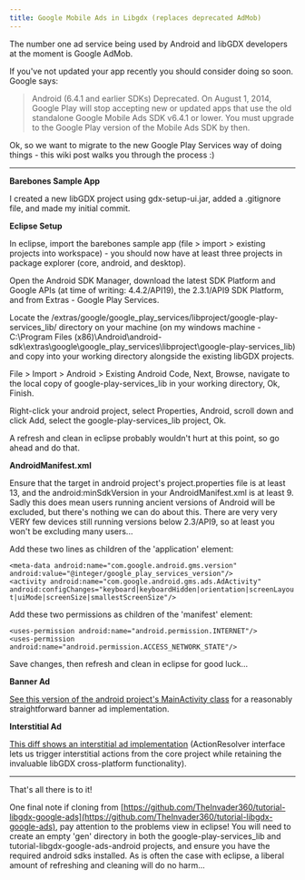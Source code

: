 ```yaml
---
title: Google Mobile Ads in Libgdx (replaces deprecated AdMob)
---
```

The number one ad service being used by Android and libGDX developers at the moment is Google AdMob.

If you've not updated your app recently you should consider doing so soon. Google says:

> Android (6.4.1 and earlier SDKs)
> Deprecated. On August 1, 2014, Google Play will stop accepting new or updated apps that use the old standalone Google Mobile Ads SDK v6.4.1 or lower. You must upgrade to the Google Play version of the Mobile Ads SDK by then.

Ok, so we want to migrate to the new Google Play Services way of doing things - this wiki post walks you through the process :)

***

**Barebones Sample App**

I created a new libGDX project using gdx-setup-ui.jar, added a .gitignore file, and made my initial commit.


**Eclipse Setup**

In eclipse, import the barebones sample app (file > import > existing projects into workspace) - you should now have at least three projects in package explorer (core, android, and desktop).

Open the Android SDK Manager, download the latest SDK Platform and Google APIs (at time of writing: 4.4.2/API19), the 2.3.1/API9 SDK Platform, and from Extras - Google Play Services.

Locate the <android-sdk>/extras/google/google_play_services/libproject/google-play-services_lib/ directory on your machine (on my windows machine - C:\Program Files (x86)\Android\android-sdk\extras\google\google_play_services\libproject\google-play-services_lib) and copy into your working directory alongside the existing libGDX projects.

File > Import > Android > Existing Android Code, Next, Browse, navigate to the local copy of google-play-services_lib in your working directory, Ok, Finish.

Right-click your android project, select Properties, Android, scroll down and click Add, select the google-play-services_lib project, Ok.

A refresh and clean in eclipse probably wouldn't hurt at this point, so go ahead and do that.


**AndroidManifest.xml**

Ensure that the target in android project's project.properties file is at least 13, and the android:minSdkVersion in your AndroidManifest.xml is at least 9. Sadly this does mean users running ancient versions of Android will be excluded, but there's nothing we can do about this. There are very very VERY few devices still running versions below 2.3/API9, so at least you won't be excluding many users...

Add these two lines as children of the 'application' element:

`<meta-data android:name="com.google.android.gms.version" android:value="@integer/google_play_services_version"/>`   
`<activity android:name="com.google.android.gms.ads.AdActivity" android:configChanges="keyboard|keyboardHidden|orientation|screenLayout|uiMode|screenSize|smallestScreenSize"/>`

Add these two permissions as children of the 'manifest' element:

`<uses-permission android:name="android.permission.INTERNET"/>`   
`<uses-permission android:name="android.permission.ACCESS_NETWORK_STATE"/>`

Save changes, then refresh and clean in eclipse for good luck...


**Banner Ad**

[See this version of the android project's MainActivity class](https://github.com/TheInvader360/tutorial-libgdx-google-ads/blob/9a4c9342d98c02e3c44e0b62fcfaa153d257130a/tutorial-libgdx-google-ads-android/src/com/theinvader360/tutorial/libgdx/google/ads/MainActivity.java) for a reasonably straightforward banner ad implementation.


**Interstitial Ad**

[This diff shows an interstitial ad implementation](https://github.com/TheInvader360/tutorial-libgdx-google-ads/commit/0a5ea376d4eb92b8e87c13a03245adb40b53e811) (ActionResolver interface lets us trigger interstitial actions from the core project while retaining the invaluable libGDX cross-platform functionality).

***

That's all there is to it!

One final note if cloning from [https://github.com/TheInvader360/tutorial-libgdx-google-ads](https://github.com/TheInvader360/tutorial-libgdx-google-ads), pay attention to the problems view in eclipse! You will need to create an empty 'gen' directory in both the google-play-services_lib and tutorial-libgdx-google-ads-android projects, and ensure you have the required android sdks installed. As is often the case with eclipse, a liberal amount of refreshing and cleaning will do no harm...